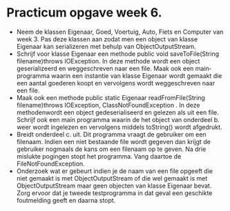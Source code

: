 Practicum opgave week 6. 
==========
 
 * Neem de klassen Eigenaar, Goed, Voertuig, Auto, Fiets en Computer van week 3. 
 Pas deze klassen aan zodat men een object van klasse Eigenaar kan serializeren met behulp van 
 ObjectOutputStream. 
 * Schrijf voor klasse Eigenaar een methode public void saveToFile(String
 filename)throws IOException.  In deze methode wordt een object geserializeerd en 
 weggeschreven naar een file.  Maak ook een main‐programma waarin een instantie van klasse 
 Eigenaar wordt gemaakt die een aantal goederen koopt en vervolgens wordt weggeschreven naar 
 een file. 
 * Maak ook een methode public static Eigenaar readFromFile(String filename)throws
 IOException, ClassNotFoundException . In deze methodenwordt een object 
 gedeserialiseerd en gelezen als uit een file. Schrijf ook een main programma waarin de het object 
 van onderdeel b. weer wordt ingelezen en vervolgens middels toString() wordt afgedrukt.  
 * Breidt onderdeel c. uit. Dit programma vraagt de gebruiker om een filenaam. Indien een niet 
 bestaande file wordt gegeven dan krijgt de gebruiker nogmaals de kans om een filenaam op te 
 geven. Na drie mislukte pogingen stopt het programma. Vang daartoe de 
 FileNotFoundException. 
 * Onderzoek wat er gebeurt indien je de naam van een file opgeeft die niet gemaakt is met 
 ObjectOutputStream of die wel gemaakt is met ObjectOutputStream maar geen 
 objecten van klasse Eigenaar bevat.  Zorg ervoor dat je tweede testprogramma in dat geval een 
 geschikte foutmelding geeft  en daarna stopt. 
